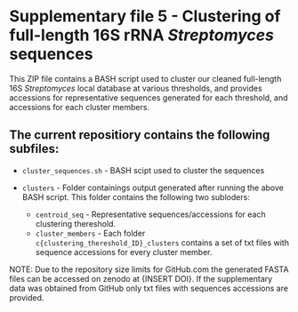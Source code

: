 # Supplementary file 5 - Clustering of full-length 16S rRNA *Streptomyces* sequences 

This ZIP file contains a BASH script used to cluster our cleaned full-length 16S *Streptomyces* local database at various thresholds, and provides accessions for representative sequences generated for each threshold, and accessions for each cluster members. 

## The current repositiory contains the following subfiles:
- `cluster_sequences.sh` - BASH scipt used to cluster the sequences
- `clusters` - Folder containings output generated after running the above BASH script. This folder contains the following two subloders:

    - `centroid_seq` -  Representative sequences/accessions for each clustering thereshold.
    - `cluster_members` - Each folder `c{clustering_thereshold_ID}_clusters` contains a set of txt files with sequence accessions for every cluster member. 

NOTE: Due to the repository size limits for GitHub.com the generated FASTA files can be accessed
on zenodo at {INSERT DOI}. If the supplementary data was obtained from GitHub only txt files with sequences accessions are provided.